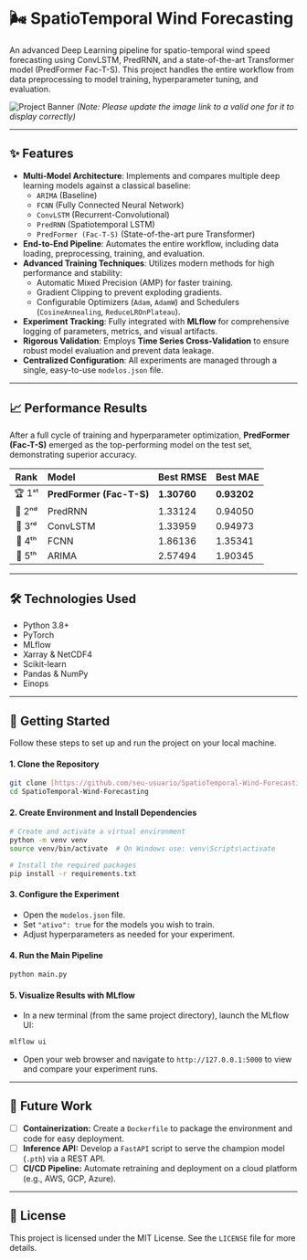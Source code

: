# 🌬️ SpatioTemporal Wind Forecasting

An advanced Deep Learning pipeline for spatio-temporal wind speed forecasting using ConvLSTM, PredRNN, and a state-of-the-art Transformer model (PredFormer Fac-T-S). This project handles the entire workflow from data preprocessing to model training, hyperparameter tuning, and evaluation.

![Project Banner](https://github.com/BayesTheory/SpatioTemporal-Wind-Forecasting/main/sua_imagem_combinada.png.png)
*(Note: Please update the image link to a valid one for it to display correctly)*

---

## ✨ Features

-   **Multi-Model Architecture**: Implements and compares multiple deep learning models against a classical baseline:
    -   `ARIMA` (Baseline)
    -   `FCNN` (Fully Connected Neural Network)
    -   `ConvLSTM` (Recurrent-Convolutional)
    -   `PredRNN` (Spatiotemporal LSTM)
    -   `PredFormer (Fac-T-S)` (State-of-the-art pure Transformer)
-   **End-to-End Pipeline**: Automates the entire workflow, including data loading, preprocessing, training, and evaluation.
-   **Advanced Training Techniques**: Utilizes modern methods for high performance and stability:
    -   Automatic Mixed Precision (AMP) for faster training.
    -   Gradient Clipping to prevent exploding gradients.
    -   Configurable Optimizers (`Adam`, `AdamW`) and Schedulers (`CosineAnnealing`, `ReduceLROnPlateau`).
-   **Experiment Tracking**: Fully integrated with **MLflow** for comprehensive logging of parameters, metrics, and visual artifacts.
-   **Rigorous Validation**: Employs **Time Series Cross-Validation** to ensure robust model evaluation and prevent data leakage.
-   **Centralized Configuration**: All experiments are managed through a single, easy-to-use `modelos.json` file.

---

## 📈 Performance Results

After a full cycle of training and hyperparameter optimization, **PredFormer (Fac-T-S)** emerged as the top-performing model on the test set, demonstrating superior accuracy.

| Rank | Model                 | Best RMSE              | Best MAE               |
| :--: | :-------------------- | :--------------------- | :--------------------- |
| 🏆 1ˢᵗ | **PredFormer (Fac-T-S)** | **1.30760** | **0.93202** |
| 🥈 2ⁿᵈ | PredRNN               | 1.33124                | 0.94050                |
| 🥉 3ʳᵈ | ConvLSTM              | 1.33959                | 0.94973                |
| 🏅 4ᵗʰ | FCNN                  | 1.86136                | 1.35341                |
| 🏅 5ᵗʰ | ARIMA                 | 2.57494                | 1.90345                |

---

## 🛠️ Technologies Used

-   Python 3.8+
-   PyTorch
-   MLflow
-   Xarray & NetCDF4
-   Scikit-learn
-   Pandas & NumPy
-   Einops

---

## 🚀 Getting Started

Follow these steps to set up and run the project on your local machine.

#### 1. Clone the Repository
```bash
git clone [https://github.com/seu-usuario/SpatioTemporal-Wind-Forecasting.git](https://github.com/seu-usuario/SpatioTemporal-Wind-Forecasting.git)
cd SpatioTemporal-Wind-Forecasting
```

#### 2. Create Environment and Install Dependencies
```bash
# Create and activate a virtual environment
python -m venv venv
source venv/bin/activate  # On Windows use: venv\Scripts\activate

# Install the required packages
pip install -r requirements.txt
```

#### 3. Configure the Experiment
-   Open the `modelos.json` file.
-   Set `"ativo": true` for the models you wish to train.
-   Adjust hyperparameters as needed for your experiment.

#### 4. Run the Main Pipeline
```bash
python main.py
```

#### 5. Visualize Results with MLflow
-   In a new terminal (from the same project directory), launch the MLflow UI:
```bash
mlflow ui
```
-   Open your web browser and navigate to `http://127.0.0.1:5000` to view and compare your experiment runs.

---

## 🔮 Future Work

-   [ ] **Containerization:** Create a `Dockerfile` to package the environment and code for easy deployment.
-   [ ] **Inference API:** Develop a `FastAPI` script to serve the champion model (`.pth`) via a REST API.
-   [ ] **CI/CD Pipeline:** Automate retraining and deployment on a cloud platform (e.g., AWS, GCP, Azure).

---

## 📄 License

This project is licensed under the MIT License. See the `LICENSE` file for more details.


